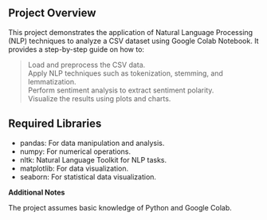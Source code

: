 

## Project Overview

This project demonstrates the application of Natural Language Processing (NLP) techniques to analyze a CSV dataset using Google Colab Notebook. It provides a step-by-step guide on how to:

> Load and preprocess the CSV data. <br>
> Apply NLP techniques such as tokenization, stemming, and lemmatization.<br>
> Perform sentiment analysis to extract sentiment polarity.<br>
> Visualize the results using plots and charts.<br>

## Required Libraries

* pandas: For data manipulation and analysis.
* numpy: For numerical operations.
* nltk: Natural Language Toolkit for NLP tasks.
* matplotlib: For data visualization.
* seaborn: For statistical data visualization.

**Additional Notes**

The project assumes basic knowledge of Python and Google Colab.
